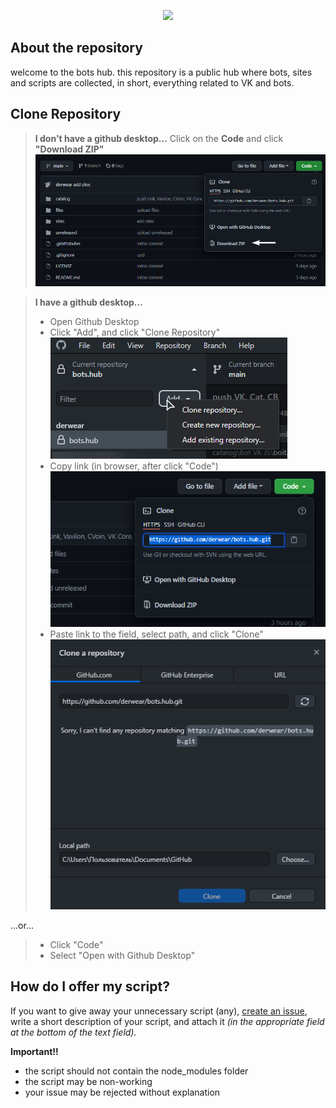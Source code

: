 <p align="center"><img src="https://raw.githubusercontent.com/derwear/bots.hub/main/screens/logotype.png?sanitize=true"></p>
<p align="center">

## About the repository
welcome to the bots hub. this repository is a public hub where bots, sites and scripts are collected, in short, everything related to VK and bots.

## Clone Repository
>**I don't have a github desktop...**
>Click on the **Сode** and click **"Download ZIP"**![> Code > Download ZIP](./screens/DownloadZIP.png)



>**I have a github desktop...**
>- Open Github Desktop
>- Сlick "Add", and click "Clone Repository"
![Add](./screens/step1.png)
>- Copy link (in browser, after click "Code")
![Copy Link](./screens/step2.png)
>- Paste link to the field, select path, and click "Clone"
![Clone](./screens/step3.png)

...or...


>- Click "Code"
>- Select "Open with Github Desktop"

## How do I offer my script?
If you want to give away your unnecessary script (any), [create an issue](https://github.com/derwear/bots.hub/issues/new), write a short description of your script, and attach it *(in the appropriate field at the bottom of the text field).*

**Important!!**
- the script should not contain the node_modules folder
- the script may be non-working 
- your issue may be rejected without explanation
